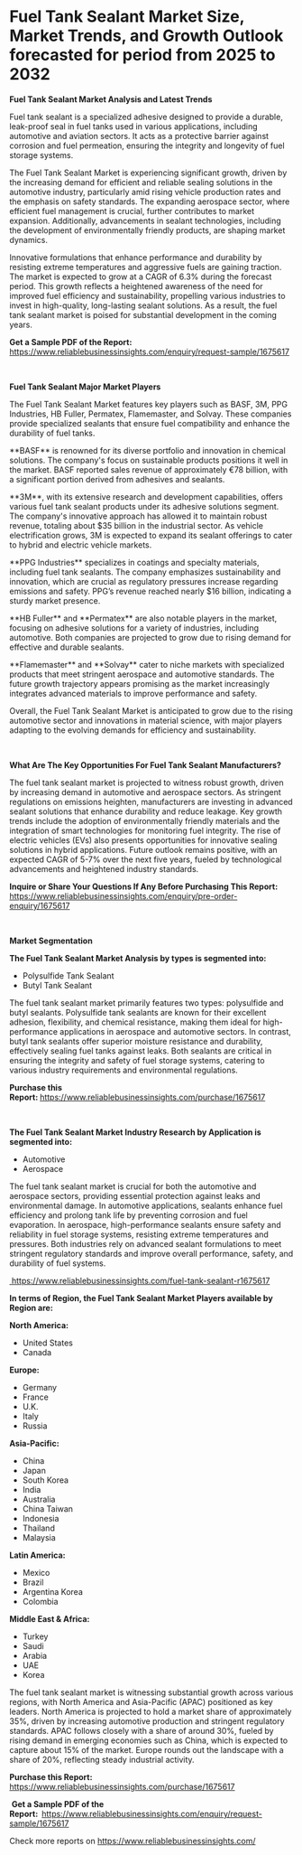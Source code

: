 <p><h1>Fuel Tank Sealant Market Size, Market Trends, and Growth Outlook forecasted for period from 2025 to 2032</h1></p><p><strong>Fuel Tank Sealant Market Analysis and Latest Trends</strong></p>
<p><p>Fuel tank sealant is a specialized adhesive designed to provide a durable, leak-proof seal in fuel tanks used in various applications, including automotive and aviation sectors. It acts as a protective barrier against corrosion and fuel permeation, ensuring the integrity and longevity of fuel storage systems.</p><p>The Fuel Tank Sealant Market is experiencing significant growth, driven by the increasing demand for efficient and reliable sealing solutions in the automotive industry, particularly amid rising vehicle production rates and the emphasis on safety standards. The expanding aerospace sector, where efficient fuel management is crucial, further contributes to market expansion. Additionally, advancements in sealant technologies, including the development of environmentally friendly products, are shaping market dynamics.</p><p>Innovative formulations that enhance performance and durability by resisting extreme temperatures and aggressive fuels are gaining traction. The market is expected to grow at a CAGR of 6.3% during the forecast period. This growth reflects a heightened awareness of the need for improved fuel efficiency and sustainability, propelling various industries to invest in high-quality, long-lasting sealant solutions. As a result, the fuel tank sealant market is poised for substantial development in the coming years.</p></p>
<p><strong>Get a Sample PDF of the Report:&nbsp;</strong> <a href="https://www.reliablebusinessinsights.com/enquiry/request-sample/1675617?utm_campaign=75&utm_medium=2&utm_source=Github&utm_content=ia&utm_term=30012025&utm_id=fuel-tank-sealant">https://www.reliablebusinessinsights.com/enquiry/request-sample/1675617</a></p>
<p>&nbsp;</p>
<p><strong>Fuel Tank Sealant Major Market Players</strong></p>
<p><p>The Fuel Tank Sealant Market features key players such as BASF, 3M, PPG Industries, HB Fuller, Permatex, Flamemaster, and Solvay. These companies provide specialized sealants that ensure fuel compatibility and enhance the durability of fuel tanks.</p><p>**BASF** is renowned for its diverse portfolio and innovation in chemical solutions. The company's focus on sustainable products positions it well in the market. BASF reported sales revenue of approximately €78 billion, with a significant portion derived from adhesives and sealants.</p><p>**3M**, with its extensive research and development capabilities, offers various fuel tank sealant products under its adhesive solutions segment. The company's innovative approach has allowed it to maintain robust revenue, totaling about $35 billion in the industrial sector. As vehicle electrification grows, 3M is expected to expand its sealant offerings to cater to hybrid and electric vehicle markets.</p><p>**PPG Industries** specializes in coatings and specialty materials, including fuel tank sealants. The company emphasizes sustainability and innovation, which are crucial as regulatory pressures increase regarding emissions and safety. PPG’s revenue reached nearly $16 billion, indicating a sturdy market presence.</p><p>**HB Fuller** and **Permatex** are also notable players in the market, focusing on adhesive solutions for a variety of industries, including automotive. Both companies are projected to grow due to rising demand for effective and durable sealants.</p><p>**Flamemaster** and **Solvay** cater to niche markets with specialized products that meet stringent aerospace and automotive standards. The future growth trajectory appears promising as the market increasingly integrates advanced materials to improve performance and safety.</p><p>Overall, the Fuel Tank Sealant Market is anticipated to grow due to the rising automotive sector and innovations in material science, with major players adapting to the evolving demands for efficiency and sustainability.</p></p>
<p>&nbsp;</p>
<p><strong>What Are The Key Opportunities For Fuel Tank Sealant Manufacturers?</strong></p>
<p><p>The fuel tank sealant market is projected to witness robust growth, driven by increasing demand in automotive and aerospace sectors. As stringent regulations on emissions heighten, manufacturers are investing in advanced sealant solutions that enhance durability and reduce leakage. Key growth trends include the adoption of environmentally friendly materials and the integration of smart technologies for monitoring fuel integrity. The rise of electric vehicles (EVs) also presents opportunities for innovative sealing solutions in hybrid applications. Future outlook remains positive, with an expected CAGR of 5-7% over the next five years, fueled by technological advancements and heightened industry standards.</p></p>
<p><strong>Inquire or Share Your Questions If Any Before Purchasing This Report:</strong> <a href="https://www.reliablebusinessinsights.com/enquiry/pre-order-enquiry/1675617?utm_campaign=75&utm_medium=2&utm_source=Github&utm_content=ia&utm_term=30012025&utm_id=fuel-tank-sealant">https://www.reliablebusinessinsights.com/enquiry/pre-order-enquiry/1675617</a></p>
<p>&nbsp;</p>
<p><strong>Market Segmentation</strong></p>
<p><strong>The Fuel Tank Sealant Market Analysis by types is segmented into:</strong></p>
<p><ul><li>Polysulfide Tank Sealant</li><li>Butyl Tank Sealant</li></ul></p>
<p><p>The fuel tank sealant market primarily features two types: polysulfide and butyl sealants. Polysulfide tank sealants are known for their excellent adhesion, flexibility, and chemical resistance, making them ideal for high-performance applications in aerospace and automotive sectors. In contrast, butyl tank sealants offer superior moisture resistance and durability, effectively sealing fuel tanks against leaks. Both sealants are critical in ensuring the integrity and safety of fuel storage systems, catering to various industry requirements and environmental regulations.</p></p>
<p><strong>Purchase this Report:&nbsp;</strong><a href="https://www.reliablebusinessinsights.com/purchase/1675617?utm_campaign=75&utm_medium=2&utm_source=Github&utm_content=ia&utm_term=30012025&utm_id=fuel-tank-sealant">https://www.reliablebusinessinsights.com/purchase/1675617</a></p>
<p>&nbsp;</p>
<p><strong>The Fuel Tank Sealant Market Industry Research by Application is segmented into:</strong></p>
<p><ul><li>Automotive</li><li>Aerospace</li></ul></p>
<p><p>The fuel tank sealant market is crucial for both the automotive and aerospace sectors, providing essential protection against leaks and environmental damage. In automotive applications, sealants enhance fuel efficiency and prolong tank life by preventing corrosion and fuel evaporation. In aerospace, high-performance sealants ensure safety and reliability in fuel storage systems, resisting extreme temperatures and pressures. Both industries rely on advanced sealant formulations to meet stringent regulatory standards and improve overall performance, safety, and durability of fuel systems.</p></p>
<p><a href="https://www.reliablebusinessinsights.com/fuel-tank-sealant-r1675617?utm_campaign=75&utm_medium=2&utm_source=Github&utm_content=ia&utm_term=30012025&utm_id=fuel-tank-sealant">&nbsp;https://www.reliablebusinessinsights.com/fuel-tank-sealant-r1675617</a></p>
<p><strong>In terms of Region, the Fuel Tank Sealant Market Players available by Region are:</strong></p>
<p>
    <p> <strong> North America: </strong>
        <ul>
            <li>United States</li>
            <li>Canada</li>
        </ul>
        </p> 
    <p> <strong> Europe: </strong>
        <ul>
            <li>Germany</li>
            <li>France</li>
            <li>U.K.</li>
            <li>Italy</li>
            <li>Russia</li>
        </ul>
        </p> 
    <p> <strong> Asia-Pacific: </strong>
        <ul>
            <li>China</li>
            <li>Japan</li>
            <li>South Korea</li>
            <li>India</li>
            <li>Australia</li>
            <li>China Taiwan</li>
            <li>Indonesia</li>
            <li>Thailand</li>
            <li>Malaysia</li>
        </ul>
        </p> 
    <p> <strong> Latin America: </strong>
        <ul>
            <li>Mexico</li>
            <li>Brazil</li>
            <li>Argentina Korea</li>
            <li>Colombia</li>
        </ul>
        </p> 
    <p> <strong> Middle East & Africa: </strong>
        <ul>
            <li>Turkey</li>
            <li>Saudi</li>
            <li>Arabia</li>
            <li>UAE</li>
            <li>Korea</li>
        </ul>
    </p>
    </p>
<p><p>The fuel tank sealant market is witnessing substantial growth across various regions, with North America and Asia-Pacific (APAC) positioned as key leaders. North America is projected to hold a market share of approximately 35%, driven by increasing automotive production and stringent regulatory standards. APAC follows closely with a share of around 30%, fueled by rising demand in emerging economies such as China, which is expected to capture about 15% of the market. Europe rounds out the landscape with a share of 20%, reflecting steady industrial activity.</p></p>
<p><strong>Purchase this Report: </strong><a href="https://www.reliablebusinessinsights.com/purchase/1675617?utm_campaign=75&utm_medium=2&utm_source=Github&utm_content=ia&utm_term=30012025&utm_id=fuel-tank-sealant">https://www.reliablebusinessinsights.com/purchase/1675617</a></p>
<p>&nbsp;<strong>Get a Sample PDF of the Report:&nbsp;&nbsp;</strong><a href="https://www.reliablebusinessinsights.com/enquiry/request-sample/1675617?utm_campaign=75&utm_medium=2&utm_source=Github&utm_content=ia&utm_term=30012025&utm_id=fuel-tank-sealant">https://www.reliablebusinessinsights.com/enquiry/request-sample/1675617</a></p>
<p><strong></strong></p>
<p>Check more reports on <a href="https://www.reliablebusinessinsights.com/?utm_campaign=75&utm_medium=2&utm_source=Github&utm_content=ia&utm_term=30012025&utm_id=fuel-tank-sealant">https://www.reliablebusinessinsights.com/</a></p>